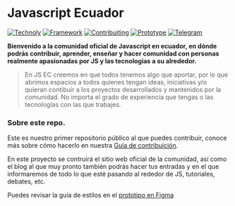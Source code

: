 # Javascript Ecuador

[![Technoly](https://img.shields.io/badge/Main%20Tech-Gatsby-blueviolet)](https://www.gatsbyjs.com/) [![Framework](https://img.shields.io/badge/Framework-React%20JS-blue)](https://es.reactjs.org/) [![Contribuiting](https://img.shields.io/badge/How%20to-Contribute-yellow)](https://github.com/javascriptecuador/web/blob/master/CONTRIBUTING.md)  [![Prototype](https://img.shields.io/badge/Prototype-Figma-orange)](https://github.com/javascriptecuador/web/blob/master/CONTRIBUTING.md) 
[![Telegram](https://img.shields.io/badge/Channel-Telegram-informational)](https://t.me/javascriptecuador)


**Bienvenido a la comunidad oficial de Javascript en ecuador, en dónde podrás contribuir, aprender, enseñar y hacer comunidad con personas realmente apasionadas por JS y las tecnologías a su alrededor.**

> En JS EC creemos en que todos tenemos algo que aportar, por lo que abrimos espacios a todos quienes tengan ideas,  iniciativas y/o quieran contibuir a los proyectos desarrollados y mantenidos por la comunidad. No importa el grado de experiencia que tengas o las tecnologías con las que trabajes.

### Sobre este repo.
Este es nuestro primer repositorio público al que puedes contribuir, conoce más sobre cómo hacerlo en nuestra [Guía de contribuición](https://github.com/javascriptecuador/web/blob/master/CONTRIBUTING.md).

En este proyecto se contruirá el sitio web oficial de la comunidad, así como el blog al que muy pronto también podrás hacer tus entradas y en el que informaremos de todo lo que esté pasando al rededor de JS, tutoriales, debates, etc.

Puedes revisar la guía de estilos en el [prototipo en Figma](https://www.figma.com/file/w2VP8mKwNivTOGqsdvGMVe/Prototipo-Web-Ecuador.js?node-id=0%3A1)